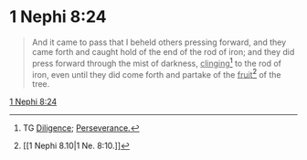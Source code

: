 # 1 Nephi 8:24

> And it came to pass that I beheld others pressing forward, and they came forth and caught hold of the end of the rod of iron; and they did press forward through the mist of darkness, <u>clinging</u>[^a] to the rod of iron, even until they did come forth and partake of the <u>fruit</u>[^b] of the tree.

[1 Nephi 8:24](https://www.churchofjesuschrist.org/study/scriptures/bofm/1-ne/8?lang=eng&id=p24#p24)


[^a]: TG [Diligence](https://www.churchofjesuschrist.org/study/scriptures/tg/diligence?lang=eng); [Perseverance.](https://www.churchofjesuschrist.org/study/scriptures/tg/perseverance?lang=eng)
[^b]: [[1 Nephi 8.10|1 Ne. 8:10.]]
